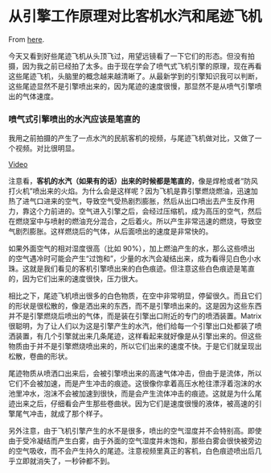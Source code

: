 # 从引擎工作原理对比客机水汽和尾迹飞机

From [here](https://yinwang1.substack.com/p/c64).

今天又看到好些尾迹飞机从头顶飞过，用望远镜看了一下它们的形态。但没有拍摄，因为我之前已经拍了太多。由于现在学会了喷气式飞机引擎的原理，现在再看这些尾迹飞机，头脑里的概念越来越清晰了。从最新学到的引擎知识我可以判断，这些尾迹显然不是引擎喷出来的，因为尾迹的速度很慢，那显然不是从喷气引擎喷出的气体速度。

### 喷气式引擎喷出的水汽应该是笔直的

我用之前拍摄的产生了一点水汽的民航客机的视频，与尾迹飞机做对比，又做了一个视频。对比很明显。

[Video](https://www.youtube-nocookie.com/embed/-ZpmYkbiWao)

<span>注意看，</span>**客机的水汽（如果有的话）出来的时候都是笔直的**<span>，像是焊枪或者“防风打火机”喷出来的火焰。为什么会是这样呢？因为飞机是靠引擎燃烧燃油，迅速加热了进气口进来的空气，导致空气受热剧烈膨胀，然后从出口喷出去产生反作用力，靠这个力前进的。空气进入引擎之后，会经过压缩机，成为高压的空气，然后在燃烧室中与喷射的燃油充分混合，之后着火。所以产生非常迅速的燃烧，导致空气剧烈膨胀。这样燃烧后的气体，从后面喷出的速度是非常快的。</span>

如果外面空气的相对湿度很高（比如 90%），加上燃油产生的水，那么这些喷出的空气遇冷时可能会产生“过饱和”，少量的水汽会凝结出来，成为看得见白色小水珠。这就是我们看见的客机引擎喷出来的白色痕迹。但注意这些白色痕迹是笔直的，因为它们出来的速度很快，压力很大。

相比之下，尾迹飞机喷出很多的白色物质，在空中非常明显，停留很久。而且它们的形状是很松散的，像是洒出来的东西，而不是引擎喷出来的。这是因为这些东西并不是引擎燃烧后喷出的气体，而是装在引擎出口附近的专门的喷洒装置。Matrix 很聪明，为了让人们以为这是引擎产生的水汽，他们给每一个引擎出口处都装了喷洒装置，有几个引擎就出来几条尾迹，这样看起来就好像是从引擎出来的。但这些物质由于并不是引擎燃烧喷出来的，所以它们出来的速度不快。于是它们就呈现出松散，卷曲的形状。

尾迹物质从喷洒口出来后，会被引擎喷出来的高速气体冲击，但由于是流体，所以它们不会被加速，而是产生冲击的痕迹。这很像你拿着高压水枪往漂浮着泡沫的水池里冲水，泡沫不会被加速到很快，而是会产生流体冲击的痕迹。这就是为什么尾迹出来之后，仔细看会产生那些卷曲状。因为它们是速度很慢的液体，被高速的引擎尾气冲击，就成了那个样子。

另外注意，由于飞机引擎产生的水不是很多，喷出的空气湿度并不会特别高。即使由于受冷凝结而产生白雾，由于外面的空气湿度并未饱和，那些白雾会很快被旁边的空气吸收，而不会产生持久的尾迹。注意视频里真正的客机，白色痕迹喷出后几乎立即就消失了，一秒钟都不到。
